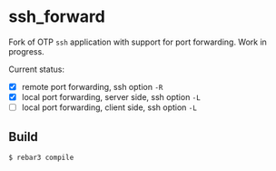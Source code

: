 ssh_forward
=====

Fork of OTP `ssh` application with support for port forwarding.
Work in progress.

Current status:

- [x] remote port forwarding, ssh option `-R`
- [x] local port forwarding, server side, ssh option `-L`
- [ ] local port forwarding, client side, ssh option `-L`

Build
-----

    $ rebar3 compile
